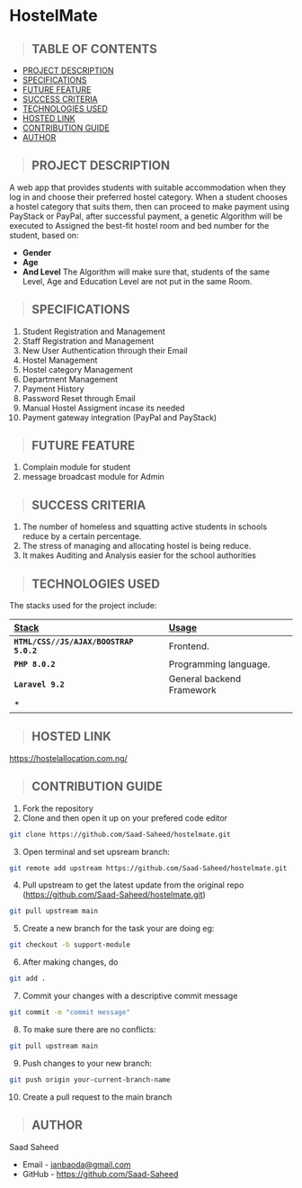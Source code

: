 # HostelMate

> ## TABLE OF CONTENTS
* [PROJECT DESCRIPTION](#project-description)
* [SPECIFICATIONS](#specifications)
* [FUTURE FEATURE](#future-feature)
* [SUCCESS CRITERIA](#success-criteria)
* [TECHNOLOGIES USED](#technologies-used)
* [HOSTED LINK](#hosted-link)
* [CONTRIBUTION GUIDE](#contribution-guide)
* [AUTHOR](#author)

> ## PROJECT DESCRIPTION
A web app that provides students with suitable accommodation when they log in and choose their preferred hostel category. When a student chooses a hostel category that suits them, then can proceed to make payment using PayStack or PayPal, after successful payment, a genetic Algorithm will be executed to Assigned the best-fit hostel room and bed number for the student, based on:
- **Gender**
- **Age**
- **And Level** 
The Algorithm will make sure that, students of the same Level, Age and Education Level are not put in the same Room.

> ## SPECIFICATIONS
1. Student Registration and Management
2. Staff Registration and Management 
3. New User Authentication through their Email
4. Hostel Management
5. Hostel category Management
6. Department Management
7. Payment History
8. Password Reset through Email
9. Manual Hostel Assigment incase its needed
10. Payment gateway integration (PayPal and PayStack) 

> ## FUTURE FEATURE
1. Complain module for student
2. message broadcast module for Admin

> ## SUCCESS CRITERIA 
1. The number of homeless and squatting active students in schools reduce by a certain percentage. 
2. The stress of managing and allocating hostel is being reduce.
3. It makes Auditing and Analysis easier for the school authorities

> ## TECHNOLOGIES USED
The stacks used for the project include:

| <b><u>Stack</u></b> | <b><u>Usage</u></b> |
| :---         | :---         |
| **`HTML/CSS//JS/AJAX/BOOSTRAP 5.0.2`** | Frontend. |
| **`PHP 8.0.2`** | Programming language. |
| **`Laravel 9.2`** | General backend Framework |
| *

> ## HOSTED LINK 
https://hostelallocation.com.ng/

> ## CONTRIBUTION GUIDE

1.  Fork the repository
2.  Clone and then open it up on your prefered code editor
```bash 
git clone https://github.com/Saad-Saheed/hostelmate.git
```

3.  Open terminal and set upsream branch:  
```bash 
git remote add upstream https://github.com/Saad-Saheed/hostelmate.git
```

4.  Pull upstream to get the latest update from the original repo (https://github.com/Saad-Saheed/hostelmate.git)
```bash
git pull upstream main
```

5.  Create a new branch for the task your are doing eg: 
```bash
git checkout -b support-module
```

6.  After making changes, do
```bash
git add .
```

7.  Commit your changes with a descriptive commit message 
```bash
git commit -m "commit message"
```

8.  To make sure there are no conflicts:
```bash
git pull upstream main
```

9.  Push changes to your new branch: 
```bash
git push origin your-current-branch-name
```

10. Create a pull request to the main branch

> ## AUTHOR

Saad Saheed
- Email - janbaoda@gmail.com
- GitHub - https://github.com/Saad-Saheed
